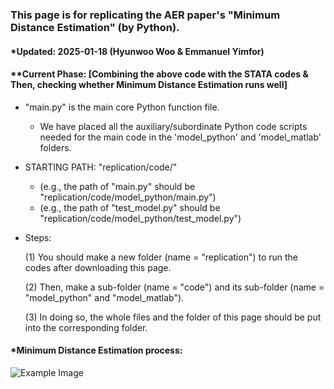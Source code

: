 ### This page is for replicating the AER paper's "Minimum Distance Estimation" (by Python).
#### *Updated: 2025-01-18 (Hyunwoo Woo & Emmanuel Yimfor)
#### **Current Phase: [Combining the above code with the STATA codes & Then, checking whether Minimum Distance Estimation runs well]

- "main.py" is the main core Python function file.
  - We have placed all the auxiliary/subordinate Python code scripts needed for the main code in the 'model_python' and 'model_matlab' folders.

- STARTING PATH: "replication/code/"
  - (e.g., the path of "main.py" should be "replication/code/model_python/main.py")
  - (e.g., the path of "test_model.py" should be "replication/code/model_python/test_model.py")


- Steps:

  (1) You should make a new folder (name = "replication") to run the codes after downloading this page.

  (2) Then, make a sub-folder (name = "code") and its sub-folder (name = "model_python" and "model_matlab").

  (3) In doing so, the whole files and the folder of this page should be put into the corresponding folder.

#### *Minimum Distance Estimation process:
![Example Image](mde_img.png)
